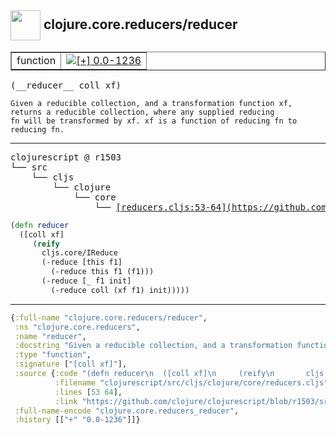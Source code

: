 ## <img width="48px" valign="middle" src="http://i.imgur.com/Hi20huC.png"> clojure.core.reducers/reducer

 <table border="1">
<tr>
<td>function</td>
<td><a href="https://github.com/cljsinfo/api-refs/tree/0.0-1236"><img valign="middle" alt="[+] 0.0-1236" src="https://img.shields.io/badge/+-0.0--1236-lightgrey.svg"></a> </td>
</tr>
</table>

 <samp>
(__reducer__ coll xf)<br>
</samp>

```
Given a reducible collection, and a transformation function xf,
returns a reducible collection, where any supplied reducing
fn will be transformed by xf. xf is a function of reducing fn to
reducing fn.
```

---

 <pre>
clojurescript @ r1503
└── src
    └── cljs
        └── clojure
            └── core
                └── <ins>[reducers.cljs:53-64](https://github.com/clojure/clojurescript/blob/r1503/src/cljs/clojure/core/reducers.cljs#L53-L64)</ins>
</pre>

```clj
(defn reducer
  ([coll xf]
     (reify
       cljs.core/IReduce
       (-reduce [this f1]
         (-reduce this f1 (f1)))
       (-reduce [_ f1 init]
         (-reduce coll (xf f1) init)))))
```


---

```clj
{:full-name "clojure.core.reducers/reducer",
 :ns "clojure.core.reducers",
 :name "reducer",
 :docstring "Given a reducible collection, and a transformation function xf,\nreturns a reducible collection, where any supplied reducing\nfn will be transformed by xf. xf is a function of reducing fn to\nreducing fn.",
 :type "function",
 :signature ["[coll xf]"],
 :source {:code "(defn reducer\n  ([coll xf]\n     (reify\n       cljs.core/IReduce\n       (-reduce [this f1]\n         (-reduce this f1 (f1)))\n       (-reduce [_ f1 init]\n         (-reduce coll (xf f1) init)))))",
          :filename "clojurescript/src/cljs/clojure/core/reducers.cljs",
          :lines [53 64],
          :link "https://github.com/clojure/clojurescript/blob/r1503/src/cljs/clojure/core/reducers.cljs#L53-L64"},
 :full-name-encode "clojure.core.reducers_reducer",
 :history [["+" "0.0-1236"]]}

```
